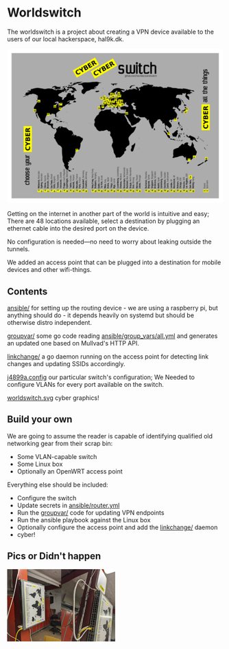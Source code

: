 # Worldswitch
The worldswitch is a project about creating a VPN device available to the users of our local hackerspace, hal9k.dk.

![banner](worldswitch.png)

Getting on the internet in another part of the world is intuitive and easy; There are 48 locations available, select a destination by plugging an ethernet cable into the desired port on the device.

No configuration is needed—no need to worry about leaking outside the tunnels.

We added an access point that can be plugged into a destination for mobile devices and other wifi-things.

## Contents
[ansible/](ansible/) for setting up the routing device - we are using a raspberry pi, but anything should do - it depends heavily on systemd but should be otherwise distro independent.

[groupvar/](groupvar/) some go code reading [ansible/group_vars/all.yml](ansible/group_vars/all.yml) and generates an updated one based on Mullvad's HTTP API.

[linkchange/](linkchange/) a go daemon running on the access point for detecting link changes and updating SSIDs accordingly.

[j4899a.config](j4899a.config) our particular switch's configuration; We Needed to configure VLANs for every port available on the switch.

[worldswitch.svg](worldswitch.svg) cyber graphics!

## Build your own
We are going to assume the reader is capable of identifying qualified old networking gear from their scrap bin:
* Some VLAN-capable switch
* Some Linux box
* Optionally an OpenWRT access point

Everything else should be included:
* Configure the switch
* Update secrets in [ansible/router.yml](ansible/router.yml)
* Run the [groupvar/](groupvar/) code for updating VPN endpoints
* Run the ansible playbook against the Linux box
* Optionally configure the access point and add the [linkchange/](linkchange/) daemon
* cyber!

## Pics or Didn't happen
<img src="pic1.jpeg" width="25%"><img src="pic2.jpeg" width="25%">
